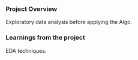 ### Project Overview

  Exploratory data analysis before applying the Algo.


### Learnings from the project

 EDA techniques.


